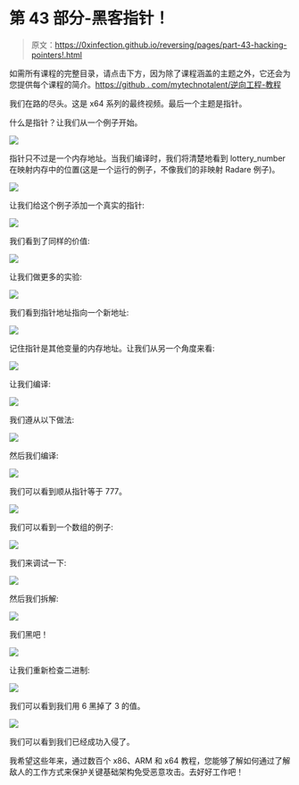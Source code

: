 # 第 43 部分-黑客指针！

> 原文：<https://0xinfection.github.io/reversing/pages/part-43-hacking-pointers!.html>

如需所有课程的完整目录，请点击下方，因为除了课程涵盖的主题之外，它还会为您提供每个课程的简介。[https://github . com/mytechnotalent/逆向工程-教程](https://github.com/mytechnotalent/Reverse-Engineering-Tutorial)

我们在路的尽头。这是 x64 系列的最终视频。最后一个主题是指针。

什么是指针？让我们从一个例子开始。

![](img/7f280d6660b01293d479614e12ce1b24.png)

指针只不过是一个内存地址。当我们编译时，我们将清楚地看到 lottery_number 在映射内存中的位置(这是一个运行的例子，不像我们的非映射 Radare 例子)。

![](img/b224a3c4cdf315201dfcbc613c44e1e2.png)

让我们给这个例子添加一个真实的指针:

![](img/63f7f428c59c000b0cbfe1cf003edc02.png)

我们看到了同样的价值:

![](img/00915e74bbea7b94d95ee81599a79724.png)

让我们做更多的实验:

![](img/a23fbee9a43b97007f59a69ca432a8a5.png)

我们看到指针地址指向一个新地址:

![](img/926bcab2ed255cfdf7600f6c56d0ed8b.png)

记住指针是其他变量的内存地址。让我们从另一个角度来看:

![](img/a381fd284f2544e4b7e2f0e68e62c0da.png)

让我们编译:

![](img/a1c90bf6127f6f17af7636ecb1a0f00e.png)

我们遵从以下做法:

![](img/c1a9858c5ebe4570ed3c6d02bda8aa41.png)

然后我们编译:

![](img/22bdab9f0ce8090b72141be1c0d4e9ee.png)

我们可以看到顺从指针等于 777。

![](img/2bf8e7fc03f1c4b98f52dbd17d49bced.png)

我们可以看到一个数组的例子:

![](img/a5fef69669307fcda44848db3aac7ad8.png)

我们来调试一下:

![](img/e689d4a5016f7137174abac48edc9c61.png)

然后我们拆解:

![](img/75c44d0c6dfe56105679c5b933e4dc59.png)

我们黑吧！

![](img/6d947d152255a6f4617fbd407e4009fd.png)

让我们重新检查二进制:

![](img/c55b81532002b9a4adc0db33ad69687a.png)

我们可以看到我们用 6 黑掉了 3 的值。

![](img/f2b71efd6acb9de6f7ce6d72df4b299b.png)

我们可以看到我们已经成功入侵了。

我希望这些年来，通过数百个 x86、ARM 和 x64 教程，您能够了解如何通过了解敌人的工作方式来保护关键基础架构免受恶意攻击。去好好工作吧！